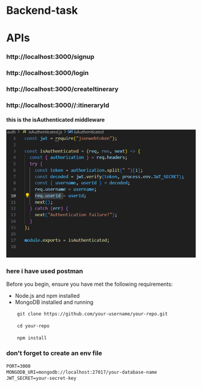 # Backend-task

# APIs

### http://localhost:3000/signup

### http://localhost:3000/login

### http://localhost:3000/createItinerary

### http://localhost:3000//:itineraryId

#### this is the isAuthenticated middleware

![images](./screenshots/isAuthenticated.png)

### here i have used postman

Before you begin, ensure you have met the following requirements:

- Node.js and npm installed
- MongoDB installed and running

```
    git clone https://github.com/your-username/your-repo.git

    cd your-repo

    npm install

```

### don't forget to create an env file

```
PORT=3000
MONGODB_URI=mongodb://localhost:27017/your-database-name
JWT_SECRET=your-secret-key
```
